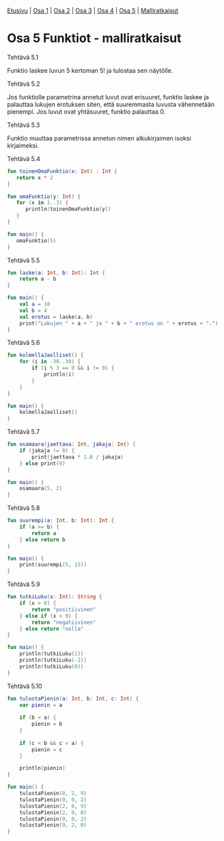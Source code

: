[Etusivu](../README.md) | [Osa 1](../osa-1.md) | [Osa 2](../osa-2.md) | [Osa 3](../osa-3.md) | [Osa 4](../osa-4.md) | [Osa 5](../osa-5.md) | [Malliratkaisut](malliratkaisut.md)

# Osa 5 Funktiot - malliratkaisut

Tehtävä 5.1

Funktio laskee luvun 5 kertoman 5! ja tulostaa sen näytölle.

Tehtävä 5.2

Jos funktiolle parametrina annetut luvut ovat erisuuret, funktio laskee ja palauttaa lukujen erotuksen siten, että suuremmasta luvusta vähennetään pienempi. Jos luvut ovat yhtäsuuret, funktio palauttaa 0.

Tehtävä 5.3

Funktio muuttaa parametrissa annetun nimen alkukirjaimen isoksi kirjaimeksi.

Tehtävä 5.4

```kotlin
fun toinenOmaFunktio(x: Int) : Int {
   return x * 2
}

fun omaFunktio(y: Int) {
   for (x in 1..3) {
      println(toinenOmaFunktio(y))
   }
}

fun main() {
   omaFunktio(5)
}
```

Tehtävä 5.5

```kotlin
fun laske(a: Int, b: Int): Int {
    return a - b
}

fun main() {
    val a = 10
    val b = 4
    val erotus = laske(a, b)
    print("Lukujen " + a + " ja " + b + " erotus on " + erotus + ".")
}
```

Tehtävä 5.6

```kotlin
fun kolmellaJaolliset() {
    for (i in -30..30) {
        if (i % 3 == 0 && i != 0) {
            println(i)
        }
    }
}

fun main() {
    kolmellaJaolliset()
}
```

Tehtävä 5.7

```kotlin
fun osamaara(jaettava: Int, jakaja: Int) {
    if (jakaja != 0) {
        print(jaettava * 1.0 / jakaja)
    } else print(0)
}

fun main() {
    osamaara(5, 2)
}
```

Tehtävä 5.8

```kotlin
fun suurempi(a: Int, b: Int): Int {
    if (a >= b) {
        return a
    } else return b
}

fun main() {
    print(suurempi(5, 15))
}
```

Tehtävä 5.9

```kotlin
fun tutkiLuku(x: Int): String {
    if (x > 0) {
        return "positiivinen"
    } else if (x < 0) {
        return "negatiivinen"
    } else return "nolla"
}

fun main() {
    println(tutkiLuku(2))
    println(tutkiLuku(-2))
    println(tutkiLuku(0))
}
```

Tehtävä 5.10

```kotlin
fun tulostaPienin(a: Int, b: Int, c: Int) {
    var pienin = a
    
    if (b < a) {
        pienin = b
    }
    
    if (c < b && c < a) {
        pienin = c
    }

    println(pienin)
}

fun main() {
    tulostaPienin(0, 2, 9)
    tulostaPienin(0, 9, 2)
    tulostaPienin(2, 0, 9)
    tulostaPienin(2, 9, 0)
    tulostaPienin(9, 0, 2)
    tulostaPienin(9, 2, 0)
}
```